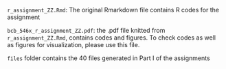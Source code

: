 `r_assignment_ZZ.Rmd`: 
The original Rmarkdown file contains R codes for the assignment 

`bcb_546x_r_assignment_ZZ.pdf`: the .pdf file knitted from `r_assignment_ZZ.Rmd`, contains codes and figures. To check codes as well as figures for visualization, please use this file.

`files` folder contains the 40 files generated in Part I of the assignments

